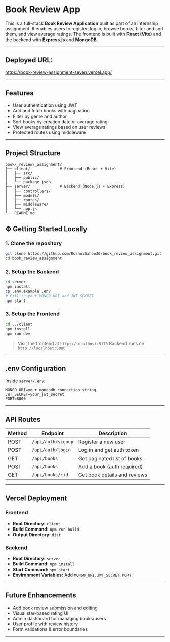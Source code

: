 

#  Book Review App

This is a full-stack **Book Review Application** built as part of an internship assignment. It enables users to register, log in, browse books, filter and sort them, and view average ratings. The frontend is built with **React (Vite)** and the backend with **Express.js** and **MongoDB**.

---

## Deployed URL: 

https://book-review-assignment-seven.vercel.app/

---

##  Features

-  User authentication using JWT
-  Add and fetch books with pagination
-  Filter by genre and author
-  Sort books by creation date or average rating
-  View average ratings based on user reviews
-  Protected routes using middleware

---

## Project Structure

```
book\_review\_assignment/
├── client/             # Frontend (React + Vite)
│   ├── src/
│   ├── public/
│   └── package.json
├── server/             # Backend (Node.js + Express)
│   ├── controllers/
│   ├── models/
│   ├── routes/
│   ├── middleware/
│   └── app.js
└── README.md
```



## ⚙️ Getting Started Locally

### 1. Clone the repository

```bash
git clone https://github.com/RoshniSahoo30/book_review_assignment.git
cd book_review_assignment
````

### 2. Setup the Backend

```bash
cd server
npm install
cp .env.example .env
# Fill in your MONGO_URI and JWT_SECRET
npm start
```

### 3. Setup the Frontend

```bash
cd ../client
npm install
npm run dev
```

> Visit the frontend at `http://localhost:5173`
> Backend runs on `http://localhost:8000`

---

##  .env Configuration

Inside `server/.env`:

```
MONGO_URI=your_mongodb_connection_string
JWT_SECRET=your_jwt_secret
PORT=8000
```

---

##  API Routes

| Method | Endpoint           | Description                  |
| ------ | ------------------ | ---------------------------- |
| POST   | `/api/auth/signup` | Register a new user          |
| POST   | `/api/auth/login`  | Log in and get auth token    |
| GET    | `/api/books`       | Get paginated list of books  |
| POST   | `/api/books`       | Add a book (auth required)   |
| GET    | `/api/books/:id`   | Get book details and reviews |

---

##  Vercel Deployment

### Frontend

* **Root Directory:** `client`
* **Build Command:** `npm run build`
* **Output Directory:** `dist`

### Backend

* **Root Directory:** `server`
* **Build Command:** `npm install`
* **Start Command:** `npm start`
* **Environment Variables:** Add `MONGO_URI`, `JWT_SECRET`, `PORT`

---

##  Future Enhancements

*  Add book review submission and editing
*  Visual star-based rating UI
*  Admin dashboard for managing books/users
*  User profile with review history
*  Form validations & error boundaries

---

